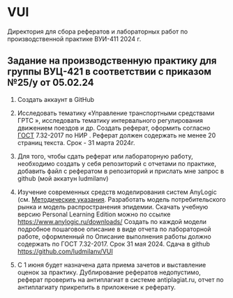 # VUI
Директория для сбора рефератов и лабораторных работ по производственной практике ВУИ-411 2024 г.
## Задание на производственную практику для группы ВУЦ-421 в соответствии с приказом №25/у от 05.02.24

1. Создать аккаунт в GitHub
2.	Исследовать тематику «Управление транспортными средствами ГРТС », исследовать тематику интервального регулирования движением поездов и др. Создать реферат, оформить согласно [ГОСТ](https://github.com/ludmilanv/VUI/blob/main/%D0%93%D0%9E%D0%A1%D0%A2_7_32_2017_%D0%9E%D1%82%D1%87%D1%91%D1%82_%D0%BF%D0%BE_%D0%9D%D0%98%D0%A0_%D1%81_%D0%B2%D1%8B%D0%B4%D0%B5%D0%BB%D0%B5%D0%BD%D0%B8%D0%B5%D0%BC.pdf) 7.32-2017 по НИР . Реферат должен содержать не менее 20 страниц текста. Срок - 31 марта 2024г.
3.	Для того, чтобы сдать реферат или лабораторную работу, необходимо создать у себя репозиторий с отчетами по практике, добавить файл с рефератом в репозиторий и прислать мне запрос в github (мой аккатун ludmilanv)

4.	Изучение современных средств моделирования систем AnyLogic (см. [Методические указания](https://github.com/ludmilanv/VUI/blob/main/anylogic_in_three_days(rus).pdf ). Разработать модель потребительского рынка и модель распространения эпидемии. Скачать учебную версию Personal Learning Edition можно по ссылке https://www.anylogic.ru/downloads/
Создать по каждой модели подробное пошаговое описание в виде отчета по лабораторной работе, оформленный по Описание выполнения работы должно содержать по ГОСТ 7.32-2017. Срок 31 мая 2024. Сдача в github https://github.com/ludmilanv/VUI

5. С 1 июня будет назначена дата приема зачетов и выставление оценок за практику.
Дублирование рефератов недопустимо, реферат проверить на антиплагиат в системе antiplagiat.ru, отчет по антиплагиату прикрепить в приложение к реферату.
